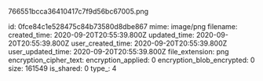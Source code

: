 766551bcca36410417c7f9d56bc67005.png

id: 0fce84c1e528475c84b73580d8dbe867
mime: image/png
filename: 
created_time: 2020-09-20T20:55:39.800Z
updated_time: 2020-09-20T20:55:39.800Z
user_created_time: 2020-09-20T20:55:39.800Z
user_updated_time: 2020-09-20T20:55:39.800Z
file_extension: png
encryption_cipher_text: 
encryption_applied: 0
encryption_blob_encrypted: 0
size: 161549
is_shared: 0
type_: 4